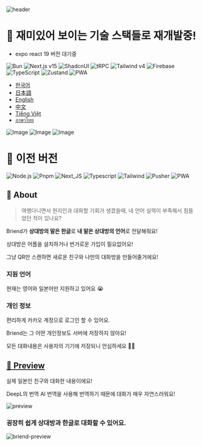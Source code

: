 ![header](https://capsule-render.vercel.app/api?type=rect&color=0:EEFF00,100:a82da8&fontColor=FFFFFF&height=100&section=header&text=briend&fontSize=40&fontAlign=50&fontAlignY=50)

# 🚧 재미있어 보이는 기술 스택들로 재개발중!

- expo react 19 버전 대기중

![Bun](https://img.shields.io/badge/Bun-000000?style=flat-square&logo=Bun&logoColor=white) ![Next.js v15](https://img.shields.io/badge/Next.js%20v15-000000?style=flat-square&logo=Next.js&logoColor=white) ![ShadcnUI](https://img.shields.io/badge/ShadcnUI-000000?style=flat-square&logo=ShadcnUI&logoColor=white) ![tRPC](https://img.shields.io/badge/tRPC-2596BE?style=flat-square&logo=tRPC&logoColor=white) ![Tailwind v4](https://img.shields.io/badge/Tailwind%20v4-06B6D4?style=flat-square&logo=TailwindCSS&logoColor=white) ![Firebase](https://img.shields.io/badge/Firebase-DD2C00?style=flat-square&logo=Firebase&logoColor=white) ![TypeScript](https://img.shields.io/badge/TypeScript-3178C6?style=flat-square&logo=TypeScript&logoColor=white) ![Zustand](https://img.shields.io/badge/Zustand-423E39?style=flat-square&logo=React&logoColor=white) ![PWA](https://img.shields.io/badge/PWA-5A0FC8?style=flat-square&logo=PWA&logoColor=white)

- [한국어](https://briend.vercel.app/ko)
- [日本語](https://briend.vercel.app/ja)
- [English](https://briend.vercel.app/en)
- [中文](https://briend.vercel.app/zh)
- [Tiếng Việt](https://briend.vercel.app/vi)
- [ภาษาไทย](https://briend.vercel.app/th)

![Image](https://github.com/user-attachments/assets/8efb0694-b180-4a04-9673-28296435a5ae)
![Image](https://github.com/user-attachments/assets/7fa91a70-1ca4-4c05-9a76-99e04afbbe73)
![Image](https://github.com/user-attachments/assets/a7b2bb9a-0b1a-4a0d-a2a8-5bc3ed519dbe)

# 🚧 이전 버전

![Node.js](https://img.shields.io/badge/Node-339933?style=flat-square&logo=Node.js&logoColor=white) ![Pnpm](https://img.shields.io/badge/PNPM-F69220?style=flat-square&logo=pnpm&logoColor=white) ![Next_JS](https://img.shields.io/badge/Next.js-000000?style=flat-square&logo=next.js&logoColor=white) ![Typescript](https://img.shields.io/badge/Typescript-3178c6?style=flat-square&logo=typescript&logoColor=white) ![Tailwind](https://img.shields.io/badge/Tailwind-06B6D4?style=flat-square&logo=sass&logoColor=white)
![Pusher](https://img.shields.io/badge/Pusher-300D4F?style=flat-square&logo=pusher&logoColor=white) ![PWA](https://img.shields.io/badge/PWA-5A0FC8?style=flat-square&logo=pwa&logoColor=white)

## 👋 About

> 여행다니면서 현지인과 대화할 기회가 생겼을때, 내 언어 실력이 부족해서 힘들었던 적이 있나요?

Briend가 **상대방의 말은 한글**로 **내 말은 상대방의 언어**로 전달해줘요!

상대방은 어플을 설치하거나 번거로운 가입이 필요없어요!

그냥 QR만 스캔하면 새로운 친구와 나만의 대화방을 만들어줄거에요!

### 지원 언어

현재는 영어와 일본어만 지원하고 있어요 😭

### 개인 정보

편리하게 카카오 계정으로 로그인 할 수 있어요.

Briend는 그 어떤 개인정보도 서버에 저장하지 않아요!

모든 대화내용은 사용자의 기기에 저장되니 안심하세요 💁‍♂️

## [🎨 Preview](https://briend.vercel.app)

실제 일본인 친구와 대화한 내용이에요!

DeepL의 번역 AI 번역을 사용해 번역하기 때문에 대화가 매우 자연스러워요!

![preview](https://github.com/HyeokjaeLee/briend/assets/71566740/93f1943e-619c-4347-834b-2377ad9d7a75)

### 굉장히 쉽게 상대방과 한글로 대화할 수 있어요.

![briend-preview](https://github.com/HyeokjaeLee/briend/assets/71566740/30907aa5-262a-4acb-9dbc-81bda1133879)
